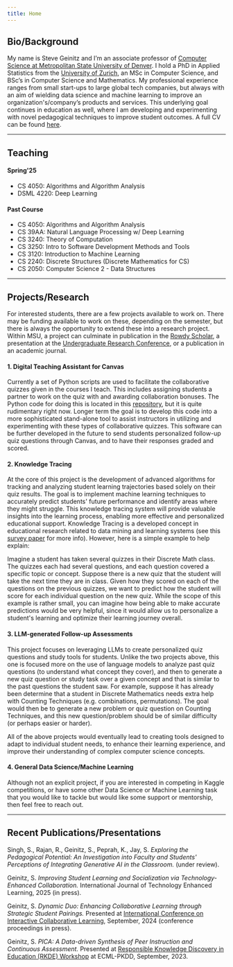 ```yaml
---
title: Home
---
```


## Bio/Background
My name is Steve Geinitz and I’m an associate professor of [Computer Science at
Metropolitan State University of
Denver](https://www.msudenver.edu/computer-sciences/). I hold a PhD in Applied
Statistics from the [University of Zurich](https://www.uzh.ch/en.html), an MSc
in Computer Science, and BSc’s in Computer Science and Mathematics. My
professional experience ranges from small start-ups to large global tech
companies, but always with an aim of wielding data science and machine learning
to improve an organization's/company’s products and services. This underlying
goal continues in education as well, where I am developing and experimenting
with novel pedagogical techniques to improve student outcomes. 
A full CV can be found [here](https://sgeinitz.github.io/cv/file.pdf).
___

## Teaching

#### Spring'25
- CS 4050: Algorithms and Algorithm Analysis
- DSML 4220: Deep Learning
  
#### Past Course
- CS 4050: Algorithms and Algorithm Analysis
- CS 39AA: Natural Language Processing w/ Deep Learning
- CS 3240: Theory of Computation
- CS 3250: Intro to Software Development Methods and Tools
- CS 3120: Introduction to Machine Learning
- CS 2240: Discrete Structures (Discrete Mathematics for CS)
- CS 2050: Computer Science 2 - Data Structures
 


___

## Projects/Research
For interested students, there are a few projects available to work on. There
may be funding available to work on these, depending on the semester, but there
is always the opportunity to extend these into a research project. Within MSU,
a project can culminate in publication in the [Rowdy
Scholar](https://www.msudenver.edu/rowdy-scholar/), a presentation at the
[Undergraduate Research
Conference](https://www.msudenver.edu/undergraduate-research-creative-scholarship-program/undergraduate-research-conference/),
or a publication in an academic journal.


#### 1. Digital Teaching Assistant for Canvas
Currently a set of Python scripts are used to facilitate the collaborative
quizzes given in the courses I teach. This includes assigning students
a partner to work on the quiz with and awarding collaboration bonuses.  The
Python code for doing this is located in this
[repository](https://github.com/sgeinitz/picata), but it is quite rudimentary
right now.  Longer term the goal is to develop this code into a more
sophisticated stand-alone tool to assist instructors in utilizing and
experimenting with these types of collaborative quizzes. This software can be
further developed in the future to send students personalized follow-up quiz
questions through Canvas, and to have their responses graded and scored. 

#### 2. Knowledge Tracing
At the core of this project is the development of advanced algorithms for
tracking and analyzing student learning trajectories based solely on their quiz
results. The goal is to implement machine learning techniques to accurately
predict students' future performance and identify areas where they might
struggle. This knowledge tracing system will provide valuable insights into the
learning process, enabling more effective and personalized educational support.
Knowledge Tracing is a developed concept in educational research related to
data mining and learning systems (see this [survey
paper](https://dl.acm.org/doi/full/10.1145/3569576) for more info).  However,
here is a simple example to help explain:

Imagine a student has taken several quizzes in their Discrete Math class.  The
quizzes each had several questions, and each question covered a specific topic
or concept. Suppose there is a new quiz that the student will take the next
time they are in class. Given how they scored on each of the questions on the
previous quizzes, we want to predict how the student will score for each
individual question on the new quiz. While the scope of this example is rather
small, you can imagine how being able to make accurate predictions would be
very helpful, since it would allow us to personalize a student's learning and 
optimize their learning journey overall. 

#### 3. LLM-generated Follow-up Assessments
This project focuses on leveraging LLMs to create personalized quiz questions
and study tools for students. Unlike the two projects above, this one is
focused more on the use of language models to analyze past quiz questions (to
understand what concept they cover), and then to generate a new quiz question
or study task over a given concept and that is similar to the past questions
the student saw. 
For example, suppose it has already been determine that a student in Discrete Mathematics needs
extra help with Counting Techniques (e.g. combinations, permutations). The goal would then be
to generate a new problem or quiz question on Counting Techniques, and this new
question/problem should be of similar difficulty (or perhaps easier or harder). 

All of the above projects would eventually lead to creating tools designed to
adapt to individual student needs, to enhance their learning experience, and
improve their understanding of complex computer science concepts.


#### 4. General Data Science/Machine Learning
Although not an explicit project, if you are interested in competing in Kaggle
competitions, or have some other Data Science or Machine Learning task that you
would like to tackle but would like some support or mentorship, then feel free
to reach out.

--- 

## Recent Publications/Presentations

Singh, S., Rajan, R., Geinitz, S., Peprah, K., Jay, S. _Exploring the Pedagogical Potential: An Investigation into Faculty and Students' Perceptions of Integrating Generative AI in the Classroom._ (under review).

Geinitz, S. _Improving Student Learning and Socialization via
Technology-Enhanced Collaboration._ International Journal of Technology Enhanced Learning, 2025 (in press). 

Geinitz, S. _Dynamic Duo: Enhancing Collaborative Learning through Strategic Student Pairings._
Presented at [International Conference on Interactive Collaborative Learning](https://icl-conference.org/current/), September, 2024 (conference proceedings in press). 

Geinitz, S. _PICA: A Data-driven Synthesis of Peer Instruction and Continuous Assessment._
Presented at [Responsible Knowledge Discovery in Education (RKDE)
Workshop](http://rkde2023.isti.cnr.it/) at ECML-PKDD, September, 2023. 

